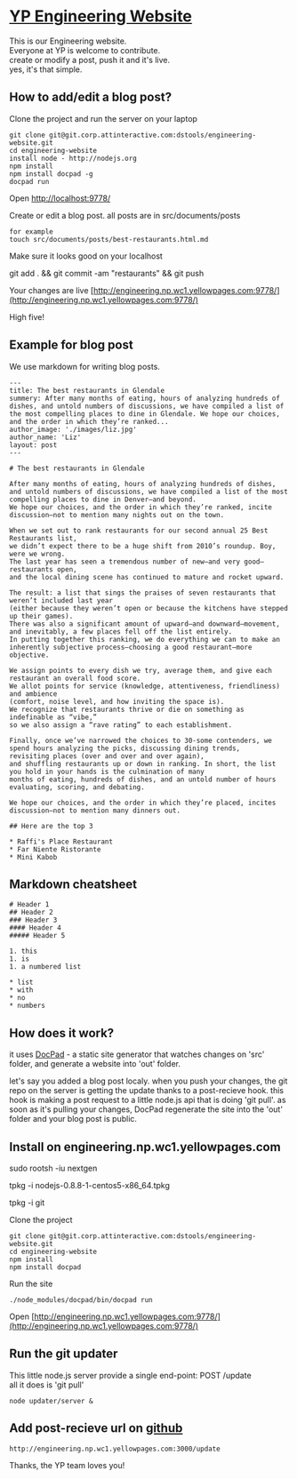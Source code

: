 # [YP Engineering Website](http://engineering.np.wc1.yellowpages.com:9778/)

This is our Engineering website.    
Everyone at YP is welcome to contribute.   
create or modify a post, push it and it's live.     
yes, it's that simple.

## How to add/edit a blog post?

Clone the project and run the server on your laptop

    git clone git@git.corp.attinteractive.com:dstools/engineering-website.git  
    cd engineering-website 
    install node - http://nodejs.org
    npm install 
    npm install docpad -g
    docpad run 

Open [http://localhost:9778/](http://localhost:9778/)

Create or edit a blog post. all posts are in src/documents/posts
    
    for example
    touch src/documents/posts/best-restaurants.html.md

Make sure it looks good on your localhost

git add . && git commit -am "restaurants" && git push

Your changes are live [http://engineering.np.wc1.yellowpages.com:9778/](http://engineering.np.wc1.yellowpages.com:9778/)

High five!

## Example for blog post

We use markdown for writing blog posts.

    ---
    title: The best restaurants in Glendale
    summery: After many months of eating, hours of analyzing hundreds of dishes, and untold numbers of discussions, we have compiled a list of the most compelling places to dine in Glendale. We hope our choices, and the order in which they’re ranked... 
    author_image: './images/liz.jpg'
    author_name: 'Liz'
    layout: post
    ---

    # The best restaurants in Glendale

    After many months of eating, hours of analyzing hundreds of dishes, 
    and untold numbers of discussions, we have compiled a list of the most compelling places to dine in Denver—and beyond. 
    We hope our choices, and the order in which they’re ranked, incite discussion—not to mention many nights out on the town.

    When we set out to rank restaurants for our second annual 25 Best Restaurants list, 
    we didn’t expect there to be a huge shift from 2010’s roundup. Boy, were we wrong. 
    The last year has seen a tremendous number of new—and very good—restaurants open, 
    and the local dining scene has continued to mature and rocket upward. 

    The result: a list that sings the praises of seven restaurants that weren’t included last year 
    (either because they weren’t open or because the kitchens have stepped up their games). 
    There was also a significant amount of upward—and downward—movement, and inevitably, a few places fell off the list entirely. 
    In putting together this ranking, we do everything we can to make an inherently subjective process—choosing a good restaurant—more objective. 

    We assign points to every dish we try, average them, and give each restaurant an overall food score. 
    We allot points for service (knowledge, attentiveness, friendliness) and ambience 
    (comfort, noise level, and how inviting the space is). 
    We recognize that restaurants thrive or die on something as indefinable as “vibe,”
    so we also assign a “rave rating” to each establishment.  
    
    Finally, once we’ve narrowed the choices to 30-some contenders, we spend hours analyzing the picks, discussing dining trends, 
    revisiting places (over and over and over again), 
    and shuffling restaurants up or down in ranking. In short, the list you hold in your hands is the culmination of many 
    months of eating, hundreds of dishes, and an untold number of hours evaluating, scoring, and debating. 
    
    We hope our choices, and the order in which they’re placed, incites discussion—not to mention many dinners out.
    
    ## Here are the top 3
   
    * Raffi's Place Restaurant
    * Far Niente Ristorante
    * Mini Kabob


## Markdown cheatsheet

    # Header 1
    ## Header 2
    ### Header 3 
    #### Header 4
    ##### Header 5

    1. this
    1. is 
    1. a numbered list

    * list
    * with
    * no
    * numbers

## How does it work?

it uses [DocPad](https://github.com/bevry/docpad) - a static site generator that watches
changes on 'src' folder, and generate a website into 'out' folder.

let's say you added a blog post localy. when you push your changes, 
the git repo on the server is getting the update thanks to a post-recieve hook.
this hook is making a post request to a little node.js api that is doing 'git pull'.
as soon as it's pulling your changes, DocPad regenerate the site into the 'out' folder and 
your blog post is public.

## Install on engineering.np.wc1.yellowpages.com

sudo rootsh -iu nextgen

tpkg -i nodejs-0.8.8-1-centos5-x86_64.tpkg 

tpkg -i git

Clone the project

    git clone git@git.corp.attinteractive.com:dstools/engineering-website.git
    cd engineering-website
    npm install
    npm install docpad
    
Run the site

    ./node_modules/docpad/bin/docpad run

Open [http://engineering.np.wc1.yellowpages.com:9778/](http://engineering.np.wc1.yellowpages.com:9778/)

## Run the git updater

This little node.js server provide a single end-point: POST /update  
all it does is 'git pull'

    node updater/server &

## Add post-recieve url on [github](https://git.corp.attinteractive.com/dstools/engineering-website/edit)

    http://engineering.np.wc1.yellowpages.com:3000/update


Thanks, the YP team loves you!
